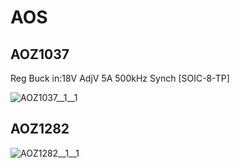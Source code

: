 # AOS

## AOZ1037
Reg Buck in:18V AdjV 5A 500kHz Synch [SOIC-8-TP]

![AOZ1037__1__1](/preview/images/AOS__AOZ1037__1__1.png?raw=true) 

## AOZ1282
![AOZ1282__1__1](/preview/images/AOS__AOZ1282__1__1.png?raw=true) 

